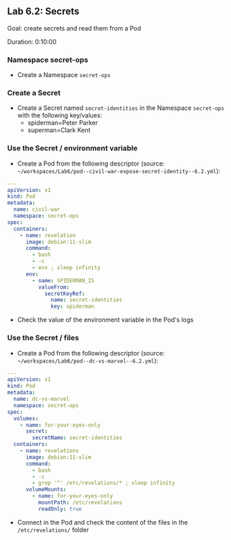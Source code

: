 
## Lab 6.2: Secrets

Goal: create secrets and read them from a Pod

Duration: 0:10:00

### Namespace secret-ops

- Create a Namespace `secret-ops`

### Create a Secret

- Create a Secret named `secret-identities` in the Namespace `secret-ops` with the following key/values:
  - spiderman=Peter Parker
  - superman=Clark Kent

### Use the Secret / environment variable

- Create a Pod from the following descriptor (source: `~/workspaces/Lab6/pod--civil-war-expose-secret-identity--6.2.yml`):

```yaml
---
apiVersion: v1
kind: Pod
metadata:
  name: civil-war
  namespace: secret-ops
spec:
  containers:
    - name: revelation
      image: debian:11-slim
      command:
        - bash
        - -c
        - env ; sleep infinity
      env:
        - name: SPIDERMAN_IS
          valueFrom:
            secretKeyRef:
              name: secret-identities
              key: spiderman
```

- Check the value of the environment variable in the Pod's logs

### Use the Secret / files

- Create a Pod from the following descriptor (source: `~/workspaces/Lab6/pod--dc-vs-marvel--6.2.yml`):

```yaml
---
apiVersion: v1
kind: Pod
metadata:
  name: dc-vs-marvel
  namespace: secret-ops
spec:
  volumes:
    - name: for-your-eyes-only
      secret:
        secretName: secret-identities
  containers:
    - name: revelations
      image: debian:11-slim
      command:
        - bash
        - -c
        - grep '^' /etc/revelations/* ; sleep infinity
      volumeMounts:
        - name: for-your-eyes-only
          mountPath: /etc/revelations
          readOnly: true
```

- Connect in the Pod and check the content of the files in the `/etc/revelations/` folder

<div class="pb"></div>
